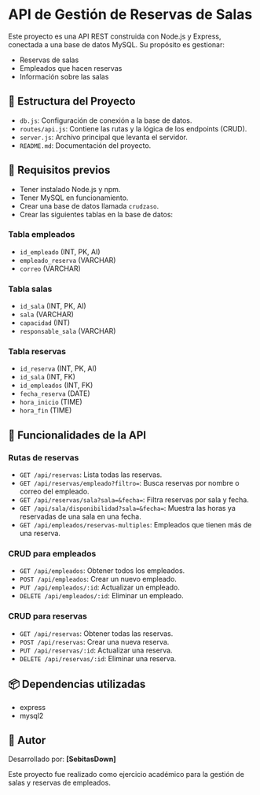 # API de Gestión de Reservas de Salas

Este proyecto es una API REST construida con Node.js y Express, conectada a una base de datos MySQL. Su propósito es gestionar:

- Reservas de salas
- Empleados que hacen reservas
- Información sobre las salas

## 📁 Estructura del Proyecto

- `db.js`: Configuración de conexión a la base de datos.
- `routes/api.js`: Contiene las rutas y la lógica de los endpoints (CRUD).
- `server.js`: Archivo principal que levanta el servidor.
- `README.md`: Documentación del proyecto.

## 🚀 Requisitos previos

- Tener instalado Node.js y npm.
- Tener MySQL en funcionamiento.
- Crear una base de datos llamada `crudzaso`.
- Crear las siguientes tablas en la base de datos:

### Tabla empleados

- `id_empleado` (INT, PK, AI)
- `empleado_reserva` (VARCHAR)
- `correo` (VARCHAR)

### Tabla salas

- `id_sala` (INT, PK, AI)
- `sala` (VARCHAR)
- `capacidad` (INT)
- `responsable_sala` (VARCHAR)

### Tabla reservas

- `id_reserva` (INT, PK, AI)
- `id_sala` (INT, FK)
- `id_empleados` (INT, FK)
- `fecha_reserva` (DATE)
- `hora_inicio` (TIME)
- `hora_fin` (TIME)

## 🔧 Funcionalidades de la API

### Rutas de reservas

- `GET /api/reservas`: Lista todas las reservas.
- `GET /api/reservas/empleado?filtro=`: Busca reservas por nombre o correo del empleado.
- `GET /api/reservas/sala?sala=&fecha=`: Filtra reservas por sala y fecha.
- `GET /api/sala/disponibilidad?sala=&fecha=`: Muestra las horas ya reservadas de una sala en una fecha.
- `GET /api/empleados/reservas-multiples`: Empleados que tienen más de una reserva.

### CRUD para empleados

- `GET /api/empleados`: Obtener todos los empleados.
- `POST /api/empleados`: Crear un nuevo empleado.
- `PUT /api/empleados/:id`: Actualizar un empleado.
- `DELETE /api/empleados/:id`: Eliminar un empleado.

### CRUD para reservas

- `GET /api/reservas`: Obtener todas las reservas.
- `POST /api/reservas`: Crear una nueva reserva.
- `PUT /api/reservas/:id`: Actualizar una reserva.
- `DELETE /api/reservas/:id`: Eliminar una reserva.

## 📦 Dependencias utilizadas

- express
- mysql2

## 🧑 Autor

Desarrollado por: **[SebitasDown]**

Este proyecto fue realizado como ejercicio académico para la gestión de salas y reservas de empleados.
